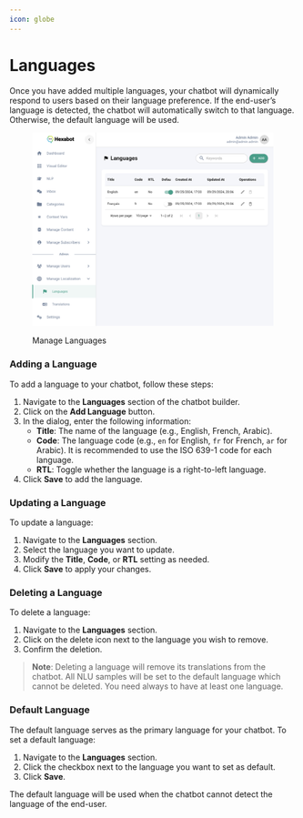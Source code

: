 ```yaml
---
icon: globe
---
```


# Languages

Once you have added multiple languages, your chatbot will dynamically respond to users based on their language preference. If the end-user’s language is detected, the chatbot will automatically switch to that language. Otherwise, the default language will be used.

<figure><img src="../../.gitbook/assets/image (4) (1).png" alt=""><figcaption><p>Manage Languages</p></figcaption></figure>

### Adding a Language

To add a language to your chatbot, follow these steps:

1. Navigate to the **Languages** section of the chatbot builder.
2. Click on the **Add Language** button.
3. In the dialog, enter the following information:
   * **Title**: The name of the language (e.g., English, French, Arabic).
   * **Code**: The language code (e.g., `en` for English, `fr` for French, `ar` for Arabic). It is recommended to use the ISO 639-1 code for each language.
   * **RTL**: Toggle whether the language is a right-to-left language.
4. Click **Save** to add the language.

### Updating a Language

To update a language:

1. Navigate to the **Languages** section.
2. Select the language you want to update.
3. Modify the **Title**, **Code**, or **RTL** setting as needed.
4. Click **Save** to apply your changes.

### Deleting a Language

To delete a language:

1. Navigate to the **Languages** section.
2. Click on the delete icon next to the language you wish to remove.
3. Confirm the deletion.

> **Note**: Deleting a language will remove its translations from the chatbot. All NLU samples will be set to the default language which cannot be deleted. You need always to have at least one language.

### Default Language

The default language serves as the primary language for your chatbot. To set a default language:

1. Navigate to the **Languages** section.
2. Click the checkbox next to the language you want to set as default.
3. Click **Save**.

The default language will be used when the chatbot cannot detect the language of the end-user.

